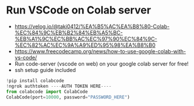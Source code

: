 # Run VSCode on Colab server

* https://velog.io/@taki0412/%EA%B5%AC%EA%B8%80-Colab-%EC%84%9C%EB%B2%84%EB%A5%BC-%EB%A1%9C%EC%BB%AC%EC%97%90%EC%84%9C-%EC%82%AC%EC%9A%A9%ED%95%98%EA%B8%B0
* https://www.freecodecamp.org/news/how-to-use-google-colab-with-vs-code/
* Run code-server (vscode on web) on your google colab server for free!
* ssh setup guide included


```py
!pip install colabcode
!ngrok authtoken ----AUTH TOKEN HERE----
from colabcode import ColabCode
ColabCode(port=10000, password="PASSWORD_HERE")
```